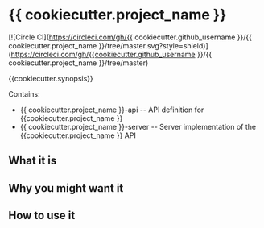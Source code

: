 # {{ cookiecutter.project_name }}

[![Circle CI](https://circleci.com/gh/{{ cookiecutter.github_username }}/{{ cookiecutter.project_name }}/tree/master.svg?style=shield)](https://circleci.com/gh/{{cookiecutter.github_username }}/{{ cookiecutter.project_name }}/tree/master)

{{cookiecutter.synopsis}}

Contains:

* {{ cookiecutter.project_name }}-api -- API definition for {{cookiecutter.project_name }}
* {{ cookiecutter.project_name }}-server -- Server implementation of the {{cookiecutter.project_name }} API

## What it is

## Why you might want it

## How to use it
